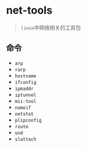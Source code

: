# net-tools
> `linux`中网络相关的工具包

## 命令
- `arp`
- `rarp`
- `hostname`
- `ifconfig`
- `ipmaddr`
- `iptunnel`
- `mii-tool`
- `nameif`
- `netstat`
- `plipconfig`
- `route`
- `und`
- `slattach`